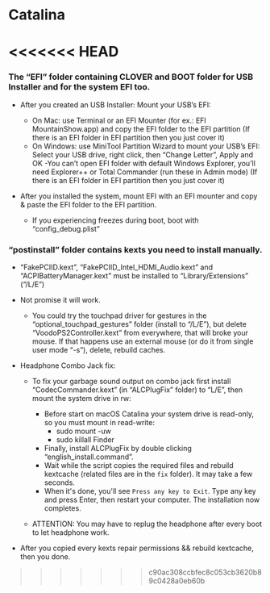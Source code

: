 # Catalina
<<<<<<< HEAD
=======
### The “EFI” folder containing CLOVER and BOOT folder for USB Installer and for the system EFI too. 

- After you created an USB Installer: Mount your USB’s EFI:
	- On Mac: use Terminal or an EFI Mounter (for ex.: EFI MountainShow.app) and copy the EFI folder to the EFI partition
	(If there is an EFI folder in EFI partition then you just cover it)
	- On Windows: use MiniTool Partition Wizard to mount your USB’s EFI:
	Select your USB drive, right click, then “Change Letter”, Apply and OK
	-You can’t open EFI folder with default Windows Explorer, you’ll need Explorer++ or Total Commander (run these in Admin mode)
	(If there is an EFI folder in EFI partition then you just cover it)

- After you installed the system, mount EFI with an EFI mounter and copy & paste the EFI folder to the EFI partition.
	- If you experiencing freezes during boot, boot with “config_debug.plist”

### “postinstall” folder contains kexts you need to install manually.
- “FakePCIID.kext”, “FakePCIID_Intel_HDMI_Audio.kext” and “ACPIBatteryManager.kext” must be installed to “Library/Extensions” (“/L/E”)

- Not promise it will work.
	- You could try the touchpad driver for gestures in the “optional_touchpad_gestures” folder (install to “/L/E”), but delete “VoodoPS2Controller.kext” from everywhere, that will broke your mouse. If that happens use an external mouse (or do it from single user mode “-s”), delete, rebuild caches.

- Headphone Combo Jack fix:
	- To fix your garbage sound output on combo jack first install “CodecCommander.kext” (in “ALCPlugFix” folder) to “L/E”, then mount the system drive in rw: 
		- Before start on macOS Catalina your system drive is read-only, so you must mount in read-write:
			- sudo mount -uw
			- sudo killall Finder
		- Finally, install ALCPlugFix by double clicking “english_install.command”.
		- Wait while the script copies the required files and rebuild kextcache (related files are in the `fix` folder). It may take a few seconds.
		- When it's done, you'll see `Press any key to Exit`. Type any key and press Enter, then restart your computer. The installation now completes.

	- ATTENTION: You may have to replug the headphone after every boot to let headphone work.

- After you copied every kexts repair permissions && rebuild kextcache, then you done.
>>>>>>> c90ac308ccbfec8c053cb3620b89c0428a0eb60b
